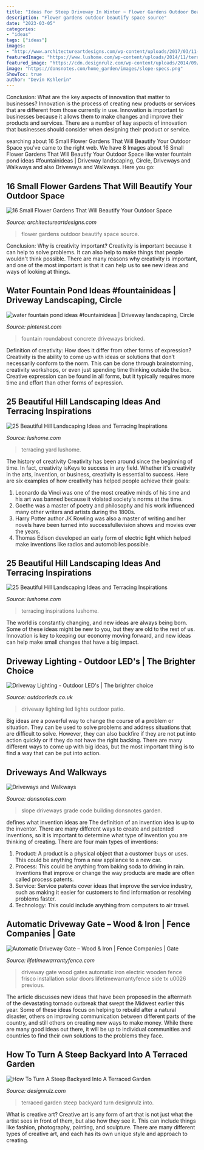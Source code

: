 ```yaml
---
title: "Ideas For Steep Driveway In Winter ~ Flower Gardens Outdoor Beautify Space Source"
description: "Flower gardens outdoor beautify space source"
date: "2023-03-05"
categories:
- "ideas"
tags: ["ideas"]
images:
- "http://www.architectureartdesigns.com/wp-content/uploads/2017/03/11-26.jpg"
featuredImage: "https://www.lushome.com/wp-content/uploads/2014/11/terracing-hill-yard-landscaping-ideas-14.jpg"
featured_image: "https://cdn.designrulz.com/wp-content/uploads/2014/09/terraced-garden-designrulz-idea-26.jpg"
image: "https://donsnotes.com/home_garden/images/slope-specs.png"
ShowToc: true
author: "Devin Kshlerin"
---
```



Conclusion: What are the key aspects of innovation that matter to businesses?
Innovation is the process of creating new products or services that are different from those currently in use. Innovation is important to businesses because it allows them to make changes and improve their products and services. There are a number of key aspects of innovation that businesses should consider when designing their product or service.

	

		
searching about 16 Small Flower Gardens That Will Beautify Your Outdoor Space you've came to the right web. We have 8 Images about 16 Small Flower Gardens That Will Beautify Your Outdoor Space like water fountain pond ideas #fountainideas | Driveway landscaping, Circle, Driveways and Walkways and also Driveways and Walkways. Here you go:
		
    
## 16 Small Flower Gardens That Will Beautify Your Outdoor Space

<img loading=lazy src="http://www.architectureartdesigns.com/wp-content/uploads/2017/03/11-26.jpg" onerror="this.onerror=null;this.src='https://tse1.mm.bing.net/th?id=OIP.10E8AJJ7sEf_dRrLryUMQQHaFj&amp;pid=15.1';" alt="16 Small Flower Gardens That Will Beautify Your Outdoor Space">

_Source: architectureartdesigns.com_

>flower gardens outdoor beautify space source. 

	

Conclusion: Why is creativity important?
Creativity is important because it can help to solve problems. It can also help to make things that people wouldn't think possible. There are many reasons why creativity is important, and one of the most important is that it can help us to see new ideas and ways of looking at things.

    
## Water Fountain Pond Ideas #fountainideas | Driveway Landscaping, Circle

<img loading=lazy src="https://i.pinimg.com/736x/1f/1c/f3/1f1cf3ddd47b0da14e7e8bae987c70cd.jpg" onerror="this.onerror=null;this.src='https://tse2.mm.bing.net/th?id=OIP.5BwOpqqltNqEItHKt87BJgHaE8&amp;pid=15.1';" alt="water fountain pond ideas #fountainideas | Driveway landscaping, Circle">

_Source: pinterest.com_

>fountain roundabout concrete driveways bricked. 

	

Definition of creativity: How does it differ from other forms of expression?
Creativity is the ability to come up with ideas or solutions that don’t necessarily conform to the norm. This can be done through brainstorming, creativity workshops, or even just spending time thinking outside the box. Creative expression can be found in all forms, but it typically requires more time and effort than other forms of expression.

    
## 25 Beautiful Hill Landscaping Ideas And Terracing Inspirations

<img loading=lazy src="https://www.lushome.com/wp-content/uploads/2014/11/terracing-hill-yard-landscaping-ideas-14.jpg" onerror="this.onerror=null;this.src='https://tse3.mm.bing.net/th?id=OIP.2mrckZ5H5iEKyL24TT55aQHaGo&amp;pid=15.1';" alt="25 Beautiful Hill Landscaping Ideas and Terracing Inspirations">

_Source: lushome.com_

>terracing yard lushome. 

	

The history of creativity
Creativity has been around since the beginning of time. In fact, creativity isKeys to success in any field. Whether it's creativity in the arts, invention, or business, creativity is essential to success. Here are six examples of how creativity has helped people achieve their goals: 
1. Leonardo da Vinci was one of the most creative minds of his time and his art was banned because it violated society's norms at the time. 
2. Goethe was a master of poetry and philosophy and his work influenced many other writers and artists during the 1800s. 
3. Harry Potter author JK Rowling was also a master of writing and her novels have been turned into successfullevision shows and movies over the years. 
4. Thomas Edison developed an early form of electric light which helped make inventions like radios and automobiles possible. 

    
## 25 Beautiful Hill Landscaping Ideas And Terracing Inspirations

<img loading=lazy src="https://www.lushome.com/wp-content/uploads/2014/11/terracing-hill-yard-landscaping-ideas-22.jpg" onerror="this.onerror=null;this.src='https://tse1.mm.bing.net/th?id=OIP.1nmxP6k_M-GhWKSZOuH29wHaFT&amp;pid=15.1';" alt="25 Beautiful Hill Landscaping Ideas and Terracing Inspirations">

_Source: lushome.com_

>terracing inspirations lushome. 

	

The world is constantly changing, and new ideas are always being born. Some of these ideas might be new to you, but they are old to the rest of us. Innovation is key to keeping our economy moving forward, and new ideas can help make small changes that have a big impact.

    
## Driveway Lighting - Outdoor LED&#039;s | The Brighter Choice

<img loading=lazy src="http://www.outdoorleds.co.uk/files/9313/7906/7404/drivelite_3_1500x900.jpg" onerror="this.onerror=null;this.src='https://tse1.mm.bing.net/th?id=OIP.11_GdHVbAEEcTtZZ3KHRRQHaEc&amp;pid=15.1';" alt="Driveway Lighting - Outdoor LED&#039;s | The brighter choice">

_Source: outdoorleds.co.uk_

>driveway lighting led lights outdoor patio. 

	

Big ideas are a powerful way to change the course of a problem or situation. They can be used to solve problems and address situations that are difficult to solve. However, they can also backfire if they are not put into action quickly or if they do not have the right backing. There are many different ways to come up with big ideas, but the most important thing is to find a way that can be put into action.

    
## Driveways And Walkways

<img loading=lazy src="https://donsnotes.com/home_garden/images/slope-specs.png" onerror="this.onerror=null;this.src='https://tse4.mm.bing.net/th?id=OIP.LNEkIA0Ef5T8Th1q5iIgcwHaLS&amp;pid=15.1';" alt="Driveways and Walkways">

_Source: donsnotes.com_

>slope driveways grade code building donsnotes garden. 

	

defines what invention ideas are
The definition of an invention idea is up to the inventor. 
There are many different ways to create and patented inventions, so it is important to determine what type of invention you are thinking of creating. There are four main types of inventions: 
1) Product: A product is a physical object that a customer buys or uses. This could be anything from a new appliance to a new car. 
2) Process: This could be anything from baking soda to driving in rain. Inventions that improve or change the way products are made are often called process patents. 
3) Service: Service patents cover ideas that improve the service industry, such as making it easier for customers to find information or resolving problems faster. 
4) Technology: This could include anything from computers to air travel.

    
## Automatic Driveway Gate – Wood &amp; Iron | Fence Companies | Gate

<img loading=lazy src="https://www.lifetimewarrantyfence.com/wp-content/uploads/2014/02/wood-driveway-gate-1024x768.jpeg" onerror="this.onerror=null;this.src='https://tse2.mm.bing.net/th?id=OIP.surhu6dgl8fnBPdScs181AHaFj&amp;pid=15.1';" alt="Automatic Driveway Gate – Wood &amp; Iron | Fence Companies | Gate">

_Source: lifetimewarrantyfence.com_

>driveway gate wood gates automatic iron electric wooden fence frisco installation solar doors lifetimewarrantyfence side tx u0026 previous. 

	

The article discusses new ideas that have been proposed in the aftermath of the devastating tornado outbreak that swept the Midwest earlier this year. Some of these ideas focus on helping to rebuild after a natural disaster, others on improving communication between different parts of the country, and still others on creating new ways to make money. While there are many good ideas out there, it will be up to individual communities and countries to find their own solutions to the problems they face.

    
## How To Turn A Steep Backyard Into A Terraced Garden

<img loading=lazy src="https://cdn.designrulz.com/wp-content/uploads/2014/09/terraced-garden-designrulz-idea-26.jpg" onerror="this.onerror=null;this.src='https://tse1.mm.bing.net/th?id=OIP.GZYScOVsgI1SZmfU9-h5XQHaE7&amp;pid=15.1';" alt="How To Turn A Steep Backyard Into A Terraced Garden">

_Source: designrulz.com_

>terraced garden steep backyard turn designrulz into. 

	

What is creative art?
Creative art is any form of art that is not just what the artist sees in front of them, but also how they see it. This can include things like fashion, photography, painting, and sculpture. There are many different types of creative art, and each has its own unique style and approach to creating.

